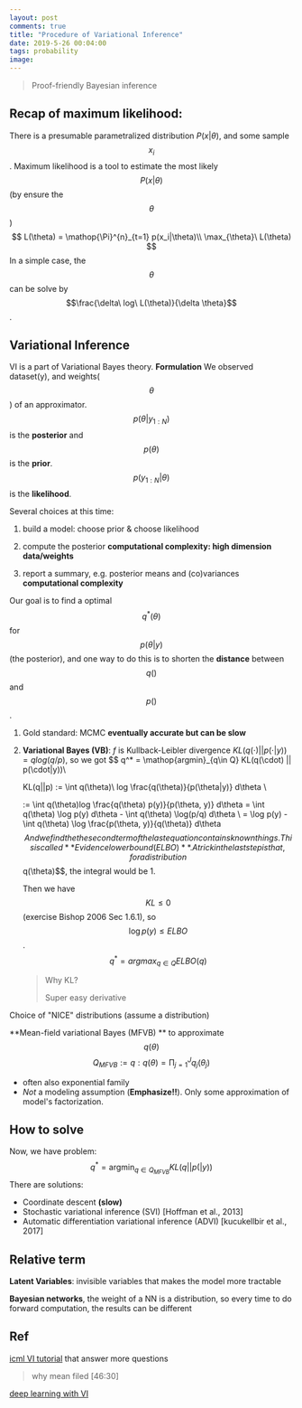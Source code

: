 ```yaml
---
layout: post
comments: true
title: "Procedure of Variational Inference"
date: 2019-5-26 00:04:00
tags: probability
image:
---
```


> Proof-friendly Bayesian inference

<!--more-->
## Recap of maximum likelihood:
There is a presumable parametralized distribution $P(x|\theta)$, and some sample $${x_i}$$. Maximum likelihood is a tool to estimate the most likely $$P(x|\theta)$$ (by ensure the $$\theta$$)
$$
L(\theta) = \mathop{\Pi}^{n}_{t=1} p(x_i|\theta)\\
\max_{\theta}\ L(\theta)
$$
In a simple case, the $$\theta$$ can be solve by $$\frac{\delta\ log\ L(\theta)}{\delta \theta}$$.

## Variational Inference

VI is a part of Variational Bayes theory.
**Formulation** We observed dataset(y), and weights($$\theta$$) of an approximator. $$p(\theta| y_{1:N})$$ is the **posterior** and $$p(\theta)$$ is the **prior**.  $$p(y_{1:N} | \theta)$$ is the **likelihood**. 

Several choices at this time:
1. build a model: choose prior & choose likelihood 

2. compute the posterior **computational complexity: high dimension data/weights**
3.  report a summary, e.g. posterior means and (co)variances **computational complexity**

Our goal is to find a optimal $$q^*(\theta)$$  for $$p(\theta| y)$$ (the posterior), and one way to do this is to shorten the **distance** between $$q()$$ and $$p()$$. 
1. Gold standard: MCMC **eventually accurate but can be slow**

2. **Variational Bayes  (VB)**: $f$ is Kullback-Leibler divergence $KL(q(\cdot) || p(\cdot | y)) = q log(q/p)$, so we got
   $$
   q^* = \mathop{argmin}_{q\in Q} KL(q(\cdot) || p(\cdot|y))\\
   
   KL(q||p) := \int q(\theta)\ log \frac{q(\theta)}{p(\theta|y)} d\theta \\
   
   := \int q(\theta)log \frac{q(\theta) p(y)}{p(\theta, y)} d\theta = \int q(\theta) \log p(y) d\theta - \int q(\theta) \log(p/q) d\theta \\
   = \log p(y) - \int q(\theta) \log \frac{p(\theta, y)}{q(\theta)} d\theta
   $$
   And we find the the second term of the last equation contains known things. This is called **Evidence lower bound (ELBO)**. A trick in the last step is that, for a distribution $$q(\theta)$$, the integral would be 1. 

   Then we have $$KL \leq 0$$ (exercise Bishop 2006 Sec 1.6.1), so $$\log p(y) \leq ELBO$$ . $$q^* = argmax _{q\in Q} ELBO(q) $$

   > Why KL?
   >
   > Super easy derivative

Choice of "NICE" distributions (assume a distribution)

**Mean-field variational Bayes (MFVB) ** to approximate $$q(\theta)$$
$$
Q_{MFVB} := {q: q(\theta) = \mathop{\Pi}^{J}_{j=1} q_j(\theta_j)}
$$

- often also exponential family
- *Not* a modeling assumption (**Emphasize!!**). Only some approximation of model's factorization.

## How to solve

Now, we have problem: 
$$
q^* = \mathop{argmin}_{q\in Q_{MFVB}} KL(q || p( |y))
$$
There are solutions:

- Coordinate descent **(slow)**
- Stochastic variational inference (SVI) [Hoffman et al., 2013]
- Automatic differentiation variational inference (ADVI) [kucukellbir et al., 2017]

## Relative term

**Latent Variables**: invisible variables that makes the model more tractable

**Bayesian networks**, the weight of a NN is a distribution, so every time to do forward computation, the results can be different

## Ref

[icml VI tutorial](https://www.youtube.com/watch?v=DYRK0-_K2UU) that answer more questions

> why mean filed [46:30]

[deep learning with VI](https://www.youtube.com/watch?v=h0UE8FzdE8U)

